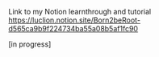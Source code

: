 Link to my Notion learnthrough and tutorial
https://luclion.notion.site/Born2beRoot-d565ca9b9f224734ba55a08b5af1fc90

[in progress]
